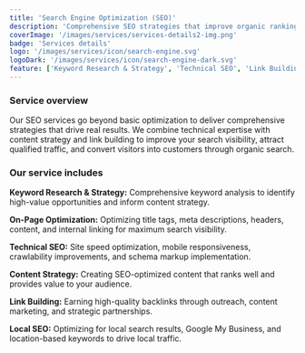 ```yaml
---
title: 'Search Engine Optimization (SEO)'
description: 'Comprehensive SEO strategies that improve organic rankings, drive qualified traffic, and deliver long-term sustainable growth for your business.'
coverImage: '/images/services/services-details2-img.png'
badge: 'Services details'
logo: '/images/services/icon/search-engine.svg'
logoDark: '/images/services/icon/search-engine-dark.svg'
feature: ['Keyword Research & Strategy', 'Technical SEO', 'Link Building']
---
```


### Service overview

Our SEO services go beyond basic optimization to deliver comprehensive strategies that drive real results. We combine technical expertise with content strategy and link building to improve your search visibility, attract qualified traffic, and convert visitors into customers through organic search.

### Our service includes

**Keyword Research & Strategy:** Comprehensive keyword analysis to identify high-value opportunities and inform content strategy.

**On-Page Optimization:** Optimizing title tags, meta descriptions, headers, content, and internal linking for maximum search visibility.

**Technical SEO:** Site speed optimization, mobile responsiveness, crawlability improvements, and schema markup implementation.

**Content Strategy:** Creating SEO-optimized content that ranks well and provides value to your audience.

**Link Building:** Earning high-quality backlinks through outreach, content marketing, and strategic partnerships.

**Local SEO:** Optimizing for local search results, Google My Business, and location-based keywords to drive local traffic.
